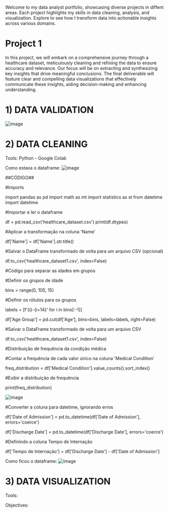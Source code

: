 Welcome to my data analyst portfolio, showcasing diverse projects in diffent areas. Each project highlights my skills in data cleaning, analysis, and visualization. Explore to see how I transform data into actionable insights across various domains.


# Project 1

In this project, we will embark on a comprehensive journey through a healthcare dataset, meticulously cleaning and refining the data to ensure accuracy and relevance. Our focus will be on extracting and synthesizing key insights that drive meaningful conclusions. The final deliverable will feature clear and compelling data visualizations that effectively communicate these insights, aiding decision-making and enhancing understanding.


# 1) DATA VALIDATION
![image](https://github.com/user-attachments/assets/f3d1d70b-25a8-42d7-9031-d0fdb87e7113)

   
# 2) DATA CLEANING 

Tools: Python - Google Colab

Como estava o dataframe:
![image](https://github.com/user-attachments/assets/7b0065b1-3e2e-46b7-add0-472b09e0d83d)

##CÓDIGO##

#Imports

import pandas as pd
import math as mt
import statistics as st
from datetime import datetime


#Importar e ler o dataframe

df = pd.read_csv('healthcare_dataset.csv')
print(df.dtypes)

#Aplicar a transformação na coluna 'Name'

df['Name'] = df['Name'].str.title()

#Salvar o DataFrame transformado de volta para um arquivo CSV (opcional)

df.to_csv('healthcare_dataset1.csv', index=False)


#Código para separar as idades em grupos

#Definir os grupos de idade

bins = range(0, 105, 15) 

#Definir os rótulos para os grupos

labels = [f'{i}-{i+14}' for i in bins[:-1]]

df['Age Group'] = pd.cut(df['Age'], bins=bins, labels=labels, right=False)

#Salvar o DataFrame transformado de volta para um arquivo CSV

df.to_csv('healthcare_dataset1.csv', index=False)

#Distribuição de frequência da condição médica

#Contar a frequência de cada valor único na coluna 'Medical Condition'

freq_distribution = df['Medical Condition'].value_counts().sort_index()

#Exibir a distribuição de frequência

print(freq_distribution)

![image](https://github.com/user-attachments/assets/54b59d05-f9a2-410b-988a-268806e26931)


#Converter a coluna para datetime, ignorando erros

df['Date of Admission'] = pd.to_datetime(df['Date of Admission'], errors='coerce')

df['Discharge Date'] = pd.to_datetime(df['Discharge Date'], errors='coerce')

#Definindo a coluna Tempo de Internação

df['Tempo de Internação'] = df['Discharge Date'] - df['Date of Admission']

Como ficou o dataframe:
![image](https://github.com/user-attachments/assets/da5d9640-276d-48c8-b3c8-3fed9b2fb927)


# 3) DATA VISUALIZATION

Tools:

Objectives:
